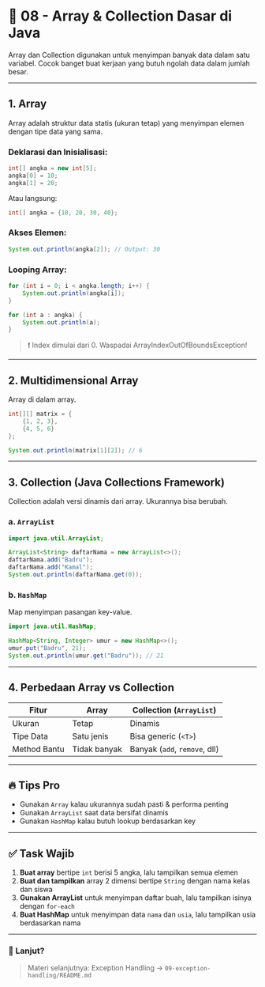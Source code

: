 # 📘 08 - Array & Collection Dasar di Java

Array dan Collection digunakan untuk menyimpan banyak data dalam satu variabel. Cocok banget buat kerjaan yang butuh ngolah data dalam jumlah besar.

---

## 1. Array

Array adalah struktur data statis (ukuran tetap) yang menyimpan elemen dengan tipe data yang sama.

### Deklarasi dan Inisialisasi:

```java
int[] angka = new int[5];
angka[0] = 10;
angka[1] = 20;
```

Atau langsung:

```java
int[] angka = {10, 20, 30, 40};
```

### Akses Elemen:

```java
System.out.println(angka[2]); // Output: 30
```

### Looping Array:

```java
for (int i = 0; i < angka.length; i++) {
    System.out.println(angka[i]);
}

for (int a : angka) {
    System.out.println(a);
}
```

> ❗ Index dimulai dari 0. Waspadai ArrayIndexOutOfBoundsException!

---

## 2. Multidimensional Array

Array di dalam array.

```java
int[][] matrix = {
    {1, 2, 3},
    {4, 5, 6}
};

System.out.println(matrix[1][2]); // 6
```

---

## 3. Collection (Java Collections Framework)

Collection adalah versi dinamis dari array. Ukurannya bisa berubah.

### a. `ArrayList`

```java
import java.util.ArrayList;

ArrayList<String> daftarNama = new ArrayList<>();
daftarNama.add("Badru");
daftarNama.add("Kamal");
System.out.println(daftarNama.get(0));
```

### b. `HashMap`

Map menyimpan pasangan key-value.

```java
import java.util.HashMap;

HashMap<String, Integer> umur = new HashMap<>();
umur.put("Badru", 21);
System.out.println(umur.get("Badru")); // 21
```

---

## 4. Perbedaan Array vs Collection

| Fitur        | Array        | Collection (`ArrayList`)      |
| ------------ | ------------ | ----------------------------- |
| Ukuran       | Tetap        | Dinamis                       |
| Tipe Data    | Satu jenis   | Bisa generic (`<T>`)          |
| Method Bantu | Tidak banyak | Banyak (`add`, `remove`, dll) |

---

## 🔥 Tips Pro

* Gunakan `Array` kalau ukurannya sudah pasti & performa penting
* Gunakan `ArrayList` saat data bersifat dinamis
* Gunakan `HashMap` kalau butuh lookup berdasarkan key

---

## ✅ Task Wajib

1. **Buat array** bertipe `int` berisi 5 angka, lalu tampilkan semua elemen
2. **Buat dan tampilkan** array 2 dimensi bertipe `String` dengan nama kelas dan siswa
3. **Gunakan ArrayList** untuk menyimpan daftar buah, lalu tampilkan isinya dengan `for-each`
4. **Buat HashMap** untuk menyimpan data `nama` dan `usia`, lalu tampilkan usia berdasarkan nama

---

### 🚀 Lanjut?

> Materi selanjutnya: Exception Handling → `09-exception-handling/README.md`
